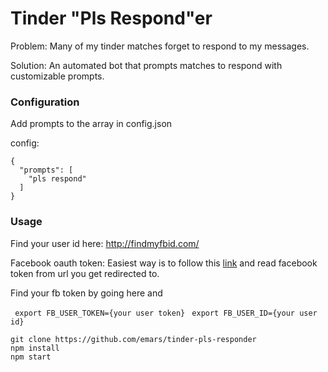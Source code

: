 # Tinder "Pls Respond"er

Problem: Many of my tinder matches forget to respond to my messages.

Solution: An automated bot that prompts matches to respond with customizable prompts.

### Configuration


Add prompts to the array in config.json

config:
```
{
  "prompts": [ 
    "pls respond"
  ]
}
```

### Usage 

Find your user id here: http://findmyfbid.com/

Facebook oauth token: Easiest way is to follow this <a href="https://www.facebook.com/dialog/oauth?client_id=464891386855067&redirect_uri=https://www.facebook.com/connect/login_success.html&scope=basic_info,email,public_profile,user_about_me,user_activities,user_birthday,user_education_history,user_friends,user_interests,user_likes,user_location,user_photos,user_relationship_details&response_type=token">link</a> and read facebook token from url you get redirected to. 

Find your fb token by going here and 

` export FB_USER_TOKEN={your user token}`
` export FB_USER_ID={your user id}`

```
git clone https://github.com/emars/tinder-pls-responder
npm install
npm start
```